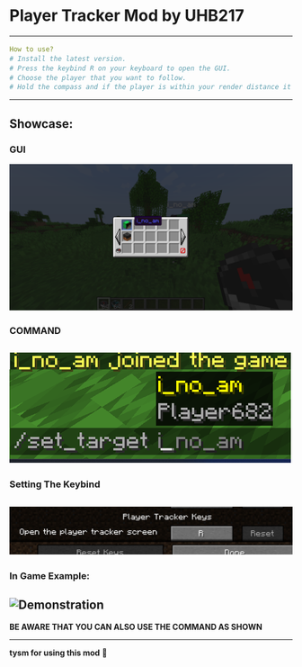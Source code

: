 # Player Tracker Mod by UHB217
-----------------
```yml
How to use?
# Install the latest version.
# Press the keybind R on your keyboard to open the GUI.
# Choose the player that you want to follow.
# Hold the compass and if the player is within your render distance it will show you the target player direction.
```
--------------------
## Showcase:
### GUI
![GUI showcase](assets/ExampleGUI.png)
### COMMAND
![Command showcase](assets/command.png)
----------
### Setting The Keybind
![Screenshot showcasing the Player Tracker Keybind Open Menu set to R](assets/SettingKey.png)
--------------------
### In Game Example:
![Demonstration](assets/InGameExample.gif)
-----------------

**BE AWARE THAT YOU CAN ALSO USE THE COMMAND AS SHOWN**

------------------
**tysm for using this mod** 🙏